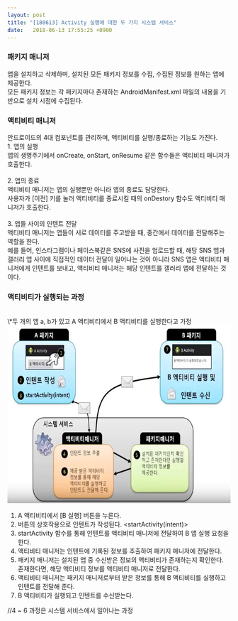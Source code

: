 ```yaml
---
layout: post
title: "[180613] Activity 실행에 대한 두 가지 시스템 서비스"
date:   2018-06-13 17:55:25 +0900
---
```


<h3>패키지 매니저</h3>
앱을 설치하고 삭제하며, 설치된 모든 패키지 정보를 수집, 수집된 정보를 원하는 앱에 제공한다.<br>
모든 패키지 정보는 각 패키지마다 존재하는 AndroidManifest.xml 파일의 내용을 기반으로 설치 시점에 수집된다.<br>

<h3>액티비티 매니저</h3>
안드로이드의 4대 컴포넌트를 관리하며, 액티비티를 실행/종료하는 기능도 가진다.<br>
1. 앱의 실행<br>
앱의 생명주기에서 onCreate, onStart, onResume 같은 함수들은 액티비티 매니저가 호출한다.<br>
<br>
2. 앱의 종료<br>
액티비티 매니저는 앱의 실행뿐만 아니라 앱의 종료도 담당한다.<br>
사용자가 [이전] 키를 눌러 액티비티를 종료시킬 때의 onDestory 함수도 액티비티 매니저가 호출한다.<br>
<br>
3. 앱들 사이의 인텐트 전달<br>
액티비티 매니저는 앱들이 서로 데이터를 주고받을 때, 중간에서 데이터를 전달해주는 역할을 한다.<br>
예를 들어, 인스타그램이나 페이스북같은 SNS에 사진을 업로드할 때, 해당 SNS 앱과 갤러리 앱 사이에 직접적인 데이터 전달이 일어나는 것이 아니라 SNS 앱은 액티비티 매니저에게 인텐트를 보내고, 액티비티 매니저는 해당 인텐트를 갤러리 앱에 전달하는 것이다.<br>

<h3>액티비티가 실행되는 과정</h3><br>
\*두 개의 앱 a, b가 있고 A 액티비티에서 B 액티비티를 실행한다고 가정<br>

<img src="/assets/images/activitymanager.JPG" width="600" height="400">

1. A 액티비티에서 [B 실행] 버튼을 누른다.<br>
2. 버튼의 상호작용으로 인텐트가 작성된다. <startActivity(intent)><br>
3. startActivity 함수를 통해 인텐트를 액티비티 매니저에 전달하여 B 앱 실행 요청을 한다.<br>
4. 액티비티 매니저는 인텐트에 기록된 정보를 추출하여 패키지 매니저에 전달한다.<br>
5. 패키지 매니저는 설치된 앱 중 수신받은 정보의 액티비티가 존재하는지 확인한다. 존재한다면, 해당 액티비티 정보를 액티비티 매니저로 전달한다.<br>
6. 액티비티 매니저는 패키지 매니저로부터 받은 정보를 통해 B 액티비티를 실행하고 인텐트를 전달해 준다.<br>
7. B 액티비티가 실행되고 인텐트를 수신받는다.<br>



//4 ~ 6 과정은 시스템 서비스에서 일어나는 과정
